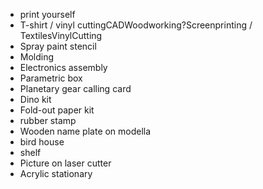 

* print yourself
* T-shirt / vinyl cuttingCADWoodworking?Screenprinting / TextilesVinylCutting
* Spray paint stencil
* Molding
* Electronics assembly
* Parametric box
* Planetary gear calling card
* Dino kit
* Fold-out paper kit
* rubber stamp
* Wooden name plate on modella
* bird house
* shelf
* Picture on laser cutter
* Acrylic stationary





